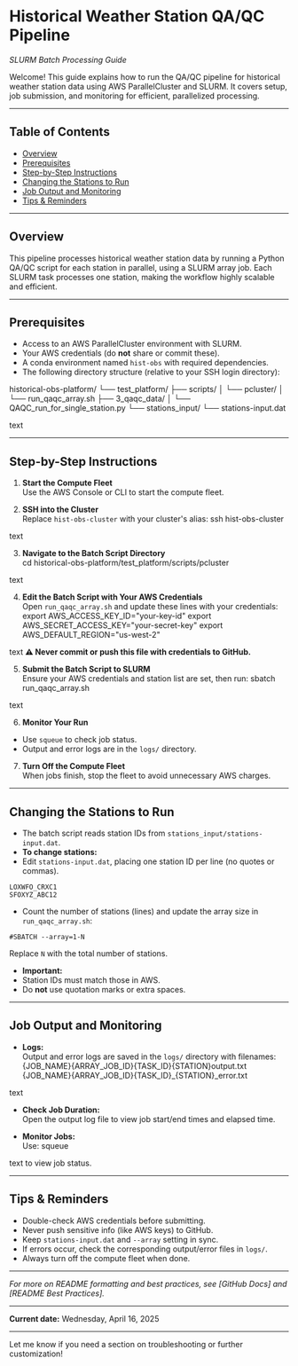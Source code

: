 # Historical Weather Station QA/QC Pipeline  
*SLURM Batch Processing Guide*

Welcome! This guide explains how to run the QA/QC pipeline for historical weather station data using AWS ParallelCluster and SLURM. It covers setup, job submission, and monitoring for efficient, parallelized processing.

---

## Table of Contents

- [Overview](#overview)
- [Prerequisites](#prerequisites)
- [Step-by-Step Instructions](#step-by-step-instructions)
- [Changing the Stations to Run](#changing-the-stations-to-run)
- [Job Output and Monitoring](#job-output-and-monitoring)
- [Tips & Reminders](#tips--reminders)

---

## Overview

This pipeline processes historical weather station data by running a Python QA/QC script for each station in parallel, using a SLURM array job. Each SLURM task processes one station, making the workflow highly scalable and efficient.

---

## Prerequisites

- Access to an AWS ParallelCluster environment with SLURM.
- Your AWS credentials (do **not** share or commit these).
- A conda environment named `hist-obs` with required dependencies.
- The following directory structure (relative to your SSH login directory):

historical-obs-platform/
└── test_platform/
├── scripts/
│ └── pcluster/
│ └── run_qaqc_array.sh
├── 3_qaqc_data/
│ └── QAQC_run_for_single_station.py
└── stations_input/
└── stations-input.dat

text

---

## Step-by-Step Instructions

1. **Start the Compute Fleet**  
 Use the AWS Console or CLI to start the compute fleet.

2. **SSH into the Cluster**  
 Replace `hist-obs-cluster` with your cluster's alias:
ssh hist-obs-cluster

text

3. **Navigate to the Batch Script Directory**  
cd historical-obs-platform/test_platform/scripts/pcluster

text

4. **Edit the Batch Script with Your AWS Credentials**  
Open `run_qaqc_array.sh` and update these lines with your credentials:
export AWS_ACCESS_KEY_ID="your-key-id"
export AWS_SECRET_ACCESS_KEY="your-secret-key"
export AWS_DEFAULT_REGION="us-west-2"

text
**⚠️ Never commit or push this file with credentials to GitHub.**

5. **Submit the Batch Script to SLURM**  
Ensure your AWS credentials and station list are set, then run:
sbatch run_qaqc_array.sh

text

6. **Monitor Your Run**  
- Use `squeue` to check job status.
- Output and error logs are in the `logs/` directory.

7. **Turn Off the Compute Fleet**  
When jobs finish, stop the fleet to avoid unnecessary AWS charges.

---

## Changing the Stations to Run

- The batch script reads station IDs from `stations_input/stations-input.dat`.
- **To change stations:**
- Edit `stations-input.dat`, placing one station ID per line (no quotes or commas).
 ```
 LOXWFO_CRXC1
 SFOXYZ_ABC12
 ```
- Count the number of stations (lines) and update the array size in `run_qaqc_array.sh`:
 ```
 #SBATCH --array=1-N
 ```
 Replace `N` with the total number of stations.

- **Important:**  
- Station IDs must match those in AWS.
- Do **not** use quotation marks or extra spaces.

---

## Job Output and Monitoring

- **Logs:**  
Output and error logs are saved in the `logs/` directory with filenames:
{JOB_NAME}{ARRAY_JOB_ID}{TASK_ID}{STATION}output.txt
{JOB_NAME}{ARRAY_JOB_ID}{TASK_ID}_{STATION}_error.txt

text
- **Check Job Duration:**  
Open the output log file to view job start/end times and elapsed time.

- **Monitor Jobs:**  
Use:
squeue

text
to view job status.

---

## Tips & Reminders

- Double-check AWS credentials before submitting.
- Never push sensitive info (like AWS keys) to GitHub.
- Keep `stations-input.dat` and `--array` setting in sync.
- If errors occur, check the corresponding output/error files in `logs/`.
- Always turn off the compute fleet when done.

---

*For more on README formatting and best practices, see [GitHub Docs] and [README Best Practices].*

---

**Current date:** Wednesday, April 16, 2025

---

Let me know if you need a section on troubleshooting or further customization!